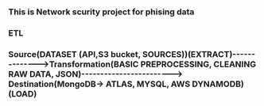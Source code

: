 ### This is Network scurity project for phising data 


### ETL 
### Source(DATASET (API,S3 bucket, SOURCES))(EXTRACT)-------------->Transformation(BASIC PREPROCESSING, CLEANING RAW DATA, JSON)------------------------> Destination(MongoDB-> ATLAS, MYSQL, AWS DYNAMODB)(LOAD)